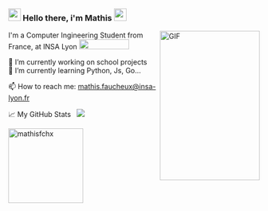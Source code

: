 ### <img src="https://media.giphy.com/media/hvRJCLFzcasrR4ia7z/giphy.gif" width="25px"> Hello there, i'm Mathis <img src="https://media.giphy.com/media/hvRJCLFzcasrR4ia7z/giphy.gif" width="25px"> 

  <img align="right" alt="GIF" src="https://media.giphy.com/media/LPZMkVxnXERA5h8BVJ/giphy.gif" width="200" height="300">
  
I'm a Computer Ingineering Student from France, at INSA Lyon [<img src="https://www.insa-lyon.fr/sites/www.insa-lyon.fr/files/logo-blanc.png" width="100" height="20">](https://www.insa-lyon.fr)
  
🔭 I’m currently working on school projects  
🌱 I’m currently learning Python, Js, Go...  

📫 How to reach me: mathis.faucheux@insa-lyon.fr  

<!---
 **Languages and Tools:**  
-->

📈 My GitHub Stats &nbsp; ![](https://visitor-badge.glitch.me/badge?page_id=mathisfchx.mathisfchx)

<p align="left"> <img src="https://github-readme-stats.vercel.app/api?username=mathisfchx&show_icons=true&theme=gotham" alt="mathisfchx" widht="500" height="150"/>
